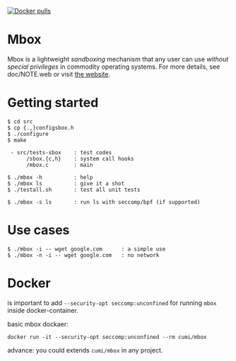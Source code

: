 [![Docker pulls](https://img.shields.io/docker/pulls/cumi/mbox.svg )](https://hub.docker.com/r/cumi/mbox)

Mbox
====

Mbox is a lightweight *sandboxing* mechanism that any user can use
*without special privileges* in commodity operating systems. For more
details, see doc/NOTE.web or visit
[the website](http://pdos.csail.mit.edu/mbox/).

Getting started
===============

    $ cd src
    $ cp {.,}configsbox.h
    $ ./configure
    $ make

     - src/tests-sbox    : test codes
          /sbox.{c,h}    : system call hooks
          /mbox.c        : main

    $ ./mbox -h          : help
    $ ./mbox ls          : give it a shot
    $ ./testall.sh       : test all unit tests
    
    $ ./mbox -s ls       : run ls with seccomp/bpf (if supported)

Use cases
=========

    $ ./mbox -i -- wget google.com      : a simple use
    $ ./mbox -n -i -- wget google.com   : no network

Docker
=========

is important to add  `--security-opt seccomp:unconfined`  for running  `mbox` inside docker-container.

basic mbox dockaer:
```
docker run -it --security-opt seccomp:unconfined --rm cumi/mbox
```
advance: you could extends  `cumi/mbox` in any project.

